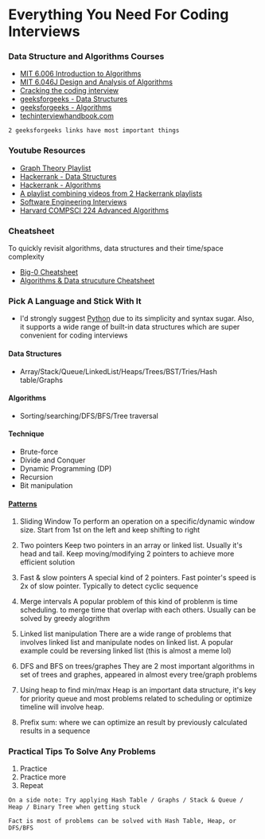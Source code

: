 # Everything You Need For Coding Interviews

### Data Structure and Algorithms Courses
- [MIT 6.006 Introduction to Algorithms](courses/mit_6006.md)
- [MIT 6.046J Design and Analysis of Algorithms](courses/mit_6046.md)
- [Cracking the coding interview](courses/ctci_book.md)
- [geeksforgeeks - Data Structures](https://www.geeksforgeeks.org/data-structures/)
- [geeksforgeeks - Algorithms](https://www.geeksforgeeks.org/fundamentals-of-algorithms/)
- [techinterviewhandbook.com](https://www.techinterviewhandbook.org/)

```
2 geeksforgeeks links have most important things
```

### Youtube Resources
- [Graph Theory Playlist](https://www.youtube.com/playlist?list=PLDV1Zeh2NRsDGO4--qE8yH72HFL1Km93P)
- [Hackerrank - Data Structures](https://www.youtube.com/playlist?list=PLI1t_8YX-Apv-UiRlnZwqqrRT8D1RhriX)
- [Hackerrank - Algorithms](https://www.youtube.com/playlist?list=PLI1t_8YX-ApvMthLj56t1Rf-Buio5Y8KL) 
- [A playlist combining videos from 2 Hackerrank playlists](https://www.youtube.com/playlist?list=PLX6IKgS15Ue02WDPRCmYKuZicQHit9kFt)
- [Software Engineering Interviews](https://www.youtube.com/playlist?list=PLiQ766zSC5jPIKibTa5qtXpwgwEBalDV4)
- [Harvard COMPSCI 224 Advanced Algorithms](https://www.youtube.com/playlist?list=PL2SOU6wwxB0uP4rJgf5ayhHWgw7akUWSf)

### Cheatsheet
To quickly revisit algorithms, data structures and their time/space complexity
- [Big-0 Cheatsheet](https://www.bigocheatsheet.com/)
- [Algorithms & Data strucuture Cheatsheet](https://www.techinterviewhandbook.org/algorithms/study-cheatsheet/)

### Pick A Language and Stick With It
- I'd strongly suggest [Python](https://www.geeksforgeeks.org/python-programming-language/?ref=ghm) due to its simplicity and syntax sugar. Also, it supports a wide range of built-in data structures which are super convenient for coding interviews

#### Data Structures
- Array/Stack/Queue/LinkedList/Heaps/Trees/BST/Tries/Hash table/Graphs

#### Algorithms
- Sorting/searching/DFS/BFS/Tree traversal

#### Technique 
- Brute-force
- Divide and Conquer 
- Dynamic Programming (DP)
- Recursion
- Bit manipulation

#### [Patterns](https://hackernoon.com/14-patterns-to-ace-any-coding-interview-question-c5bb3357f6ed)
1. Sliding Window
To perform an operation on a specific/dynamic window size. Start from 1st on the left and keep shifting to right

2. Two pointers
Keep two pointers in an array or linked list. Usually it's head and tail. Keep moving/modifying 2 pointers to achieve more efficient solution

3. Fast & slow pointers
A special kind of 2 pointers. Fast pointer's speed is 2x of slow pointer. Typically to detect cyclic sequence

4. Merge intervals
A popular problem of this kind of problenm is time scheduling. to merge time that overlap with each others. Usually can be solved by greedy alogrithm

5. Linked list manipulation
There are a wide range of problems that involves linked list and manipulate nodes on linked list. A popular example could be reversing linked list (this is almost a meme lol)

6. DFS and BFS on trees/graphes
They are 2 most important algorithms in set of trees and graphes, appeared in almost every tree/graph problems

7. Using heap to find min/max
Heap is an important data structure, it's key for priority queue and most problems related to scheduling or optimize timeline will involve heap.

8. Prefix sum: where we can optimize an result by previously calculated results in a sequence 

### Practical Tips To Solve Any Problems
1. Practice
2. Practice more 
3. Repeat 

```
On a side note: Try applying Hash Table / Graphs / Stack & Queue / Heap / Binary Tree when getting stuck

Fact is most of problems can be solved with Hash Table, Heap, or DFS/BFS
```